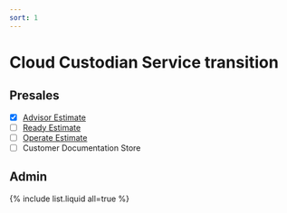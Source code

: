 ```yaml
---
sort: 1
---
```


# Cloud Custodian Service transition

## Presales
- [x] [Advisor Estimate](/docs/Presales/Advisor_Estimate.html)
- [ ] [Ready Estimate](/docs/Presales/Ready%20Estimate.html)
- [ ] [Operate Estimate](/docs/Presales/Operate%20Estimate.html)
- [ ] Customer Documentation Store

## Admin

{% include list.liquid all=true %}
